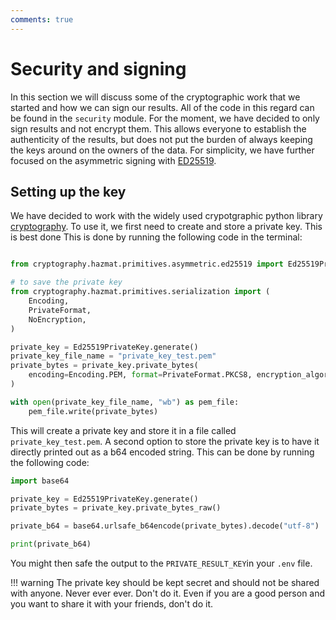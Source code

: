 ```yaml
---
comments: true
---
```


# Security and signing

In this section we will discuss some of the cryptographic work that we started and how we can sign our results. All of the code in this regard can be found in the `security` module.  For the moment, we have decided to only sign results and not encrypt them. This allows everyone to establish the authenticity of the results, but does not put the burden of always keeping the keys around on the owners of the data. For simplicity, we have further focused on the asymmetric signing with [ED25519](https://cryptography.io/en/latest/hazmat/primitives/asymmetric/ed25519/). 

## Setting up the key

We have decided to work with the widely used crypotgraphic python library [cryptography](https://cryptography.io/en/latest/). To use it, we first need to create and store a private key. This is best done This is done by running the following code in the terminal:

```python

from cryptography.hazmat.primitives.asymmetric.ed25519 import Ed25519PrivateKey

# to save the private key
from cryptography.hazmat.primitives.serialization import (
    Encoding,
    PrivateFormat,
    NoEncryption,
)

private_key = Ed25519PrivateKey.generate()
private_key_file_name = "private_key_test.pem"
private_bytes = private_key.private_bytes(
    encoding=Encoding.PEM, format=PrivateFormat.PKCS8, encryption_algorithm=NoEncryption()
)

with open(private_key_file_name, "wb") as pem_file:
    pem_file.write(private_bytes)
```

This will create a private key and store it in a file called `private_key_test.pem`. A second option to store the private key is to have it directly printed out as a b64 encoded string. This can be done by running the following code:

```python
import base64

private_key = Ed25519PrivateKey.generate()
private_bytes = private_key.private_bytes_raw()

private_b64 = base64.urlsafe_b64encode(private_bytes).decode("utf-8")

print(private_b64)
```
You might then safe the output to the `PRIVATE_RESULT_KEY`in your `.env` file.


!!! warning
    The private key should be kept secret and should not be shared with anyone. Never ever ever. Don't do it.
    Even if you are a good person and you want to share it with your friends, don't do it.
